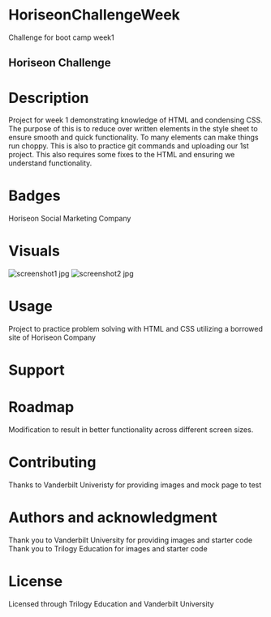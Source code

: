 # HoriseonChallengeWeek
Challenge for boot camp week1
## Horiseon Challenge

# Description
Project for week 1 demonstrating knowledge of HTML and condensing CSS.
The purpose of this is to reduce over written elements in the style sheet to 
ensure smooth and quick functionality. To many elements can make things run choppy.
This is also to practice git commands and uploading our 1st project. This also requires 
some fixes to the HTML and ensuring we understand functionality. 

# Badges
Horiseon Social Marketing Company

# Visuals
![screenshot1 jpg](https://user-images.githubusercontent.com/109003414/182995116-3f013407-6b7d-43aa-a2d5-e5b5ed3f3b44.png)
![screenshot2 jpg](https://user-images.githubusercontent.com/109003414/182995206-6722897a-1e31-427a-87d8-1e16e2fc089b.png)
# Usage
Project to practice problem solving with HTML and CSS utilizing a borrowed site of Horiseon Company

# Support

# Roadmap
Modification to result in better functionality across different screen sizes.

# Contributing
Thanks to Vanderbilt Univeristy for providing images and mock page to test

# Authors and acknowledgment
Thank you to Vanderbilt University for providing images and starter code
Thank you to Trilogy Education for images and starter code

# License
Licensed through Trilogy Education and Vanderbilt University


